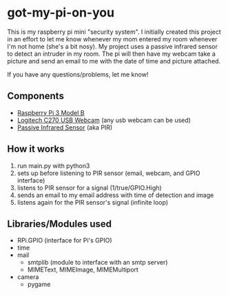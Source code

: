# got-my-pi-on-you
This is my raspberry pi mini "security system". I initially created this project
in an effort to let me know whenever my mom entered my room whenever
I'm not home (she's a bit nosy). My project uses a passive infrared sensor
to detect an intruder in my room. The pi will then have my webcam take a 
picture and send an email to me with the date of time and picture attached.

If you have any questions/problems, let me know!

## Components
* [Raspberry Pi 3 Model B](http://i.imgur.com/7inW1bQ.jpg)
* [Logitech C270 USB Webcam](http://i.imgur.com/N0FCvb1.jpg) (any usb webcam can be used)
* [Passive Infrared Sensor](http://i.imgur.com/KFHnsMW.jpg) (aka PIR)

## How it works
1. run main.py with python3
2. sets up before listening to PIR sensor (email, webcam, and GPIO interface)
3. listens to PIR sensor for a signal (1/true/GPIO.High)
4. sends an email to my email address with time of detection and image
5. listens again for the PIR sensor's signal (infinite loop)


## Libraries/Modules used
* RPi.GPIO (interface for Pi's GPIO)
* time
* mail
  * smtplib (module to interface with an smtp server)
  * MIMEText, MIMEImage, MIMEMultiport
* camera
  * pygame
